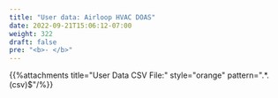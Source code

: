 ```yaml
---
title: "User data: Airloop HVAC DOAS"
date: 2022-09-21T15:06:12-07:00
weight: 322
draft: false
pre: "<b>- </b>"
---
```


{{%attachments title="User Data CSV File:" style="orange" pattern=".*\.(csv)$"/%}}
